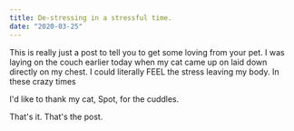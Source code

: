 ```yaml
---
title: De-stressing in a stressful time.
date: "2020-03-25"
---
```


This is really just a post to tell you to get some loving from your pet. I was laying on the couch earlier today when my cat came up on laid down directly on my chest. I could literally FEEL the stress leaving my body. In these crazy times 

I'd like to thank my cat, Spot, for the cuddles. 

That's it. That's the post.

